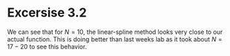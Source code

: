 # Excersise 3.2

We can see that for $N = 10$, the linear-spline method looks very close to our actual function. This is doing better than last weeks lab as it took about $N = 17 - 20$ to see this behavior.
